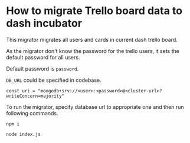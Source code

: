 # How to migrate Trello board data to dash incubator 

This migrator migrates all users and cards in current dash trello board.

As the migrator don't know the password for the trello users, it sets the default password for all users.

Default password is `password`.

`DB_URL` could be specified in codebase.

`const uri = "mongodb+srv://<user>:<password>@<cluster-url>?writeConcern=majority"`

To run the migrator, specify database url to appropriate one and then run following commands.

`npm i`

`node index.js`
